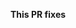 <!-- Thank you for submitting a Pull Request. Please: 
* Associate an issue with the Pull Request.
* Ensure that the code is up-to-date with the `master` branch.
* Include a description of the proposed changes. 
-->

**This PR fixes**